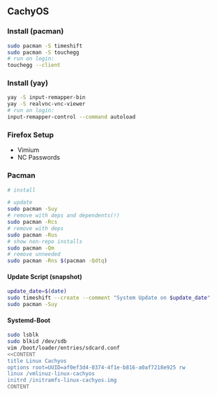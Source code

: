 ## CachyOS

### Install (pacman)
```bash
sudo pacman -S timeshift
sudo pacman -S touchegg
# run on login:
touchegg --client
```

### Install (yay)
```bash
yay -S input-remapper-bin
yay -S realvnc-vnc-viewer
# run on login:
input-remapper-control --command autoload
```

### Firefox Setup
- Vimium
- NC Passwords

### Pacman
```bash
# install

# update
sudo pacman -Suy
# remove with deps and dependents(!)
sudo pacman -Rcs
# remove with deps
sudo pacman -Rus
# show non-repo installs
sudo pacman -Qm
# remove unneeded
sudo pacman -Rns $(pacman -Qdtq)
```

#### Update Script (snapshot)
```bash
update_date=$(date)
sudo timeshift --create --comment "System Update on $update_date"
sudo pacman -Suy
```

#### Systemd-Boot
```bash
sudo lsblk
sudo blkid /dev/sdb
vim /boot/loader/entries/sdcard.conf
<<CONTENT
title Linux Cachyos
options root=UUID=af0ef3d4-0374-4f1e-b816-a0af7218e925 rw
linux /vmlinuz-linux-cachyos
initrd /initramfs-linux-cachyos.img
CONTENT
```
